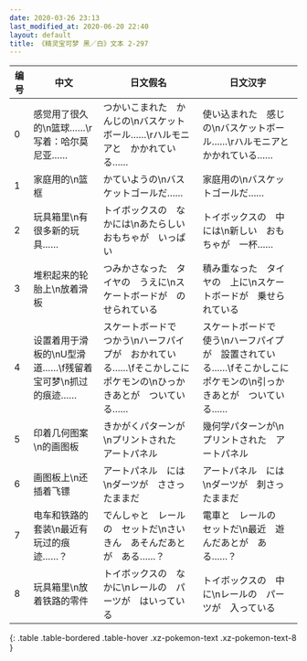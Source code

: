 ```yaml
---
date: 2020-03-26 23:13
last_modified_at: 2020-06-20 22:40
layout: default
title: 《精灵宝可梦 黑／白》文本 2-297
---
```

| 编号 | 中文 | 日文假名 | 日文汉字 |
| ---- | ---- | ---- | --- |
| 0 | 感觉用了很久的\n篮球……\r写着：哈尔莫尼亚…… | つかいこまれた　かんじの\nバスケットボール……\rハルモニアと　かかれている…… | 使い込まれた　感じの\nバスケットボール……\rハルモニアと　かかれている…… |
| 1 | 家庭用的\n篮框 | かていようの\nバスケットゴールだ…… | 家庭用の\nバスケットゴールだ…… |
| 2 | 玩具箱里\n有很多新的玩具…… | トイボックスの　なかには\nあたらしい　おもちゃが　いっぱい | トイボックスの　中には\n新しい　おもちゃが　一杯…… |
| 3 | 堆积起来的轮胎上\n放着滑板 | つみかさなった　タイヤの　うえに\nスケートボードが　のせられている | 積み重なった　タイヤの　上に\nスケートボードが　乗せられている |
| 4 | 设置着用于滑板的\nU型滑道……\f残留着宝可梦\n抓过的痕迹…… | スケートボードで　つかう\nハーフパイプが　おかれている……\fそこかしこに　ポケモンの\nひっかきあとが　ついている…… | スケートボードで　使う\nハーフパイプが　設置されている……\fそこかしこに　ポケモンの\n引っかきあとが　ついている…… |
| 5 | 印着几何图案\n的画图板 | きかがくパターンが\nプリントされた　アートパネル | 幾何学パターンが\nプリントされた　アートパネル |
| 6 | 画图板上\n还插着飞镖 | アートパネル　には\nダーツが　ささったままだ | アートパネル　には\nダーツが　刺さったままだ |
| 7 | 电车和铁路的套装\n最近有玩过的痕迹……？ | でんしゃと　レールの　セットだ\nさいきん　あそんだあとが　ある……？ | 電車と　レールの　セットだ\n最近　遊んだあとが　ある……？ |
| 8 | 玩具箱里\n放着铁路的零件 | トイボックスの　なかに\nレールの　パーツが　はいっている　 | トイボックスの　中に\nレールの　パーツが　入っている　 |
{: .table .table-bordered .table-hover .xz-pokemon-text .xz-pokemon-text-8 }